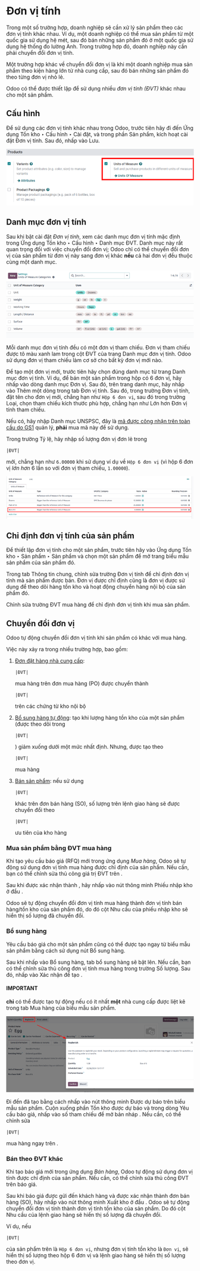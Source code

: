 # Đơn vị tính

Trong một số trường hợp, doanh nghiệp sẽ cần xử lý sản phẩm theo các đơn vị tính khác nhau. Ví dụ, một doanh nghiệp có thể mua sản phẩm từ một quốc gia sử dụng hệ mét, sau đó bán những sản phẩm đó ở một quốc gia sử dụng hệ thống đo lường Anh. Trong trường hợp đó, doanh nghiệp này cần phải chuyển đổi đơn vị tính.

Một trường hợp khác về chuyển đổi đơn vị là khi một doanh nghiệp mua sản phẩm theo kiện hàng lớn từ nhà cung cấp, sau đó bán những sản phẩm đó theo từng đơn vị nhỏ lẻ.

Odoo có thể được thiết lập để sử dụng nhiều  *đơn vị tính (ĐVT)* khác nhau cho một sản phẩm.

## Cấu hình

Để sử dụng các đơn vị tính khác nhau trong Odoo, trước tiên hãy đi đến Ứng dụng Tồn kho ‣ Cấu hình ‣ Cài đặt, và trong phần Sản phẩm, kích hoạt cài đặt Đơn vị tính. Sau đó, nhấp vào Lưu.

![Bật Đơn vị đo tính trong cài đặt Tồn kho.](../../../../../.gitbook/assets/uom-enable-setting.png)

## Danh mục đơn vị tính

Sau khi bật cài đặt  *Đơn vị tính*, xem các danh mục đơn vị tính mặc định trong Ứng dụng Tồn kho ‣ Cấu hình ‣ Danh mục ĐVT. Danh mục này rất quan trọng đối với việc chuyển đổi đơn vị; Odoo chỉ có thể chuyển đổi đơn vị của sản phẩm từ đơn vị này sang đơn vị khác **nếu** cả hai đơn vị đều thuộc cùng một danh mục.

![Thiết lập các loại đơn vị tính.](../../../../../.gitbook/assets/category1.png)

Mỗi danh mục đơn vị tính đều có một đơn vị tham chiếu. Đơn vị tham chiếu được tô màu xanh lam trong cột ĐVT của trang Danh mục đơn vị tính. Odoo sử dụng đơn vị tham chiếu làm cơ sở cho bất kỳ đơn vị mới nào.

Để tạo một đơn vị mới, trước tiên hãy chọn đúng danh mục từ trang Danh mục đơn vị tính. Ví dụ, để bán một sản phẩm trong hộp có 6 đơn vị, hãy nhấp vào dòng danh mục Đơn vị. Sau đó, trên trang danh mục, hãy nhấp vào Thêm một dòng trong tab Đơn vị tính. Sau đó, trong trường Đơn vị tính, đặt tên cho đơn vị mới, chẳng hạn như `Hộp 6 đơn vị`, sau đó trong trường Loại, chọn tham chiếu kích thước phù hợp, chẳng hạn như Lớn hơn Đơn vị tính tham chiếu.

Nếu có, hãy nhập Danh mục UNSPSC, đây là [mã được công nhận trên toàn cầu do GS1](https://www.unspsc.org/) quản lý, **phải** mua mã này để sử dụng.

Trong trường Tỷ lệ, hãy nhập số lượng đơn vị đơn lẻ trong 

```
|ĐVT|
```

 mới, chẳng hạn như `6.00000` khi sử dụng ví dụ về `Hộp 6 đơn vị` (vì hộp 6 đơn vị *lớn hơn* 6 lần so với đơn vị tham chiếu, `1.00000`).

![Chuyển đổi sản phẩm từ đơn vị này sang đơn vị khác miễn là chúng thuộc cùng một danh mục.](../../../../../.gitbook/assets/convert-products-by-unit.png)

## Chỉ định đơn vị tính của sản phẩm

Để thiết lập đơn vị tính cho một sản phẩm, trước tiên hãy vào Ứng dụng Tồn kho ‣ Sản phẩm ‣ Sản phẩm và chọn một sản phẩm để mở trang biểu mẫu sản phẩm của sản phẩm đó.

Trong tab Thông tin chung, chỉnh sửa trường Đơn vị tính để chỉ định đơn vị tính mà sản phẩm được bán. Đơn vị được chỉ định cũng là đơn vị được sử dụng để theo dõi hàng tồn kho và hoạt động chuyển hàng nội bộ của sản phẩm đó.

Chỉnh sửa trường ĐVT mua hàng để chỉ định đơn vị tính khi mua sản phẩm.

<a id="inventory-product-replenishment-unit-conversion"></a>

## Chuyển đổi đơn vị

Odoo tự động chuyển đổi đơn vị tính khi sản phẩm có  khác với  mua hàng.

Việc này xảy ra trong nhiều trường hợp, bao gồm:

1. [Đơn đặt hàng nhà cung cấp](#inventory-product-replenishment-buy-in-uom): 

   ```
   |ĐVT|
   ```

    mua hàng trên đơn mua hàng (PO) được chuyển thành 

   ```
   |ĐVT|
   ```

    trên các chứng từ kho nội bộ
2. [Bổ sung hàng tự động](#inventory-product-replenishment-replenish): tạo  khi lượng hàng tồn kho của một sản phẩm (được theo dõi trong 

   ```
   |ĐVT|
   ```

   ) giảm xuống dưới một mức nhất định. Nhưng,  được tạo theo 

   ```
   |ĐVT|
   ```

    mua hàng
3. [Bán sản phẩm](#inventory-product-replenishment-sell-in-uom): nếu sử dụng 

   ```
   |ĐVT|
   ```

    khác trên đơn bán hàng (SO), số lượng trên lệnh giao hàng sẽ được chuyển đổi theo 

   ```
   |ĐVT|
   ```

    ưu tiên của kho hàng

<a id="inventory-product-replenishment-buy-in-uom"></a>

### Mua sản phẩm bằng ĐVT mua hàng

Khi tạo yêu cầu báo giá (RFQ) mới trong ứng dụng *Mua hàng*, Odoo sẽ tự động sử dụng đơn vị tính mua hàng được chỉ định của sản phẩm. Nếu cần, bạn có thể chỉnh sửa thủ công giá trị ĐVT trên .

Sau khi  được xác nhận thành , hãy nhấp vào nút thông minh Phiếu nhập kho ở đầu .

Odoo sẽ tự động chuyển đổi đơn vị tính mua hàng thành đơn vị tính bán hàng/tồn kho của sản phẩm đó, do đó cột Nhu cầu của phiếu nhập kho sẽ hiển thị số lượng đã chuyển đổi.

<a id="inventory-product-replenishment-replenish"></a>

### Bổ sung hàng

Yêu cầu báo giá cho một sản phẩm cũng có thể được tạo ngay từ biểu mẫu sản phẩm bằng cách sử dụng nút Bổ sung hàng.

Sau khi nhấp vào Bổ sung hàng, tab bổ sung hàng sẽ bật lên. Nếu cần, bạn có thể chỉnh sửa thủ công đơn vị tính mua hàng trong trường Số lượng. Sau đó, nhấp vào Xác nhận để tạo .

#### IMPORTANT
 **chỉ** có thể được tạo tự động nếu có ít nhất **một** nhà cung cấp được liệt kê trong tab Mua hàng của biểu mẫu sản phẩm.

![Nhấp vào nút Bổ sung hàng để bổ sung hàng thủ công.](../../../../../.gitbook/assets/replenish.png)

Đi đến  đã tạo bằng cách nhấp vào nút thông minh Được dự báo trên biểu mẫu sản phẩm. Cuộn xuống phần Tồn kho được dự báo và trong dòng Yêu cầu báo giá, nhấp vào số tham chiếu  để mở bản nháp . Nếu cần, có thể chỉnh sửa 

```
|ĐVT|
```

 mua hàng ngay trên .

<a id="inventory-product-replenishment-sell-in-uom"></a>

### Bán theo ĐVT khác

Khi tạo báo giá mới trong ứng dụng *Bán hàng*, Odoo tự động sử dụng đơn vị tính được chỉ định của sản phẩm. Nếu cần, có thể chỉnh sửa thủ công ĐVT trên báo giá.

Sau khi báo giá được gửi đến khách hàng và được xác nhận thành đơn bán hàng (SO), hãy nhấp vào nút thông minh Xuất kho ở đầu . Odoo sẽ tự động chuyển đổi đơn vị tính thành đơn vị tính tồn kho của sản phẩm. Do đó cột Nhu cầu của lệnh giao hàng sẽ hiển thị số lượng đã chuyển đổi.

Ví dụ, nếu 

```
|ĐVT|
```

 của sản phẩm trên  là `Hộp 6 đơn vị`, nhưng đơn vị tính tồn kho là `Đơn vị`,  sẽ hiển thị số lượng theo hộp 6 đơn vị và lệnh giao hàng sẽ hiển thị số lượng theo đơn vị.
